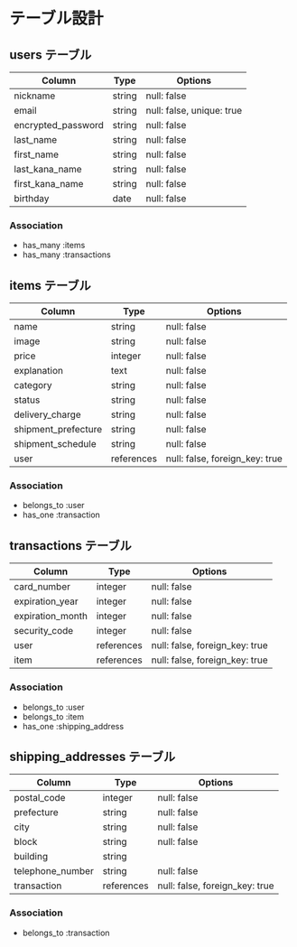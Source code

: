 # テーブル設計

## users テーブル

| Column             | Type   | Options                   |
| ------------------ | ------ | ------------------------- |
| nickname           | string | null: false               |
| email              | string | null: false, unique: true |
| encrypted_password | string | null: false               |
| last_name          | string | null: false               |
| first_name         | string | null: false               |
| last_kana_name     | string | null: false               |
| first_kana_name    | string | null: false               |
| birthday           | date   | null: false               |

### Association

- has_many :items
- has_many :transactions

## items テーブル

| Column              | Type       | Options                        |
| ------------------- | ---------- | ------------------------------ |
| name                | string     | null: false                    |
| image               | string     | null: false                    |
| price               | integer    | null: false                    |
| explanation         | text       | null: false                    |
| category            | string     | null: false                    |
| status              | string     | null: false                    |
| delivery_charge     | string     | null: false                    |
| shipment_prefecture | string     | null: false                    |
| shipment_schedule   | string     | null: false                    |
| user                | references | null: false, foreign_key: true |

### Association

- belongs_to :user
- has_one :transaction

## transactions テーブル

| Column           | Type        | Options                        |
| ---------------- | ----------- | ------------------------------ |
| card_number      | integer     | null: false                    |
| expiration_year  | integer     | null: false                    |
| expiration_month | integer     | null: false                    |
| security_code    | integer     | null: false                    |
| user             | references  | null: false, foreign_key: true |
| item             | references  | null: false, foreign_key: true |

### Association

- belongs_to :user
- belongs_to :item
- has_one :shipping_address

## shipping_addresses テーブル

| Column           | Type        | Options                        |
| ---------------- | ----------- | ------------------------------ |
| postal_code      | integer     | null: false                    |
| prefecture       | string      | null: false                    |
| city             | string      | null: false                    |
| block            | string      | null: false                    |
| building         | string      |                                |
| telephone_number | string      | null: false                    |
| transaction      | references  | null: false, foreign_key: true |

### Association

- belongs_to :transaction